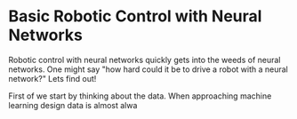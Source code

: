 # Basic Robotic Control with Neural Networks

Robotic control with neural networks quickly gets into the weeds of neural networks. One might say "how hard could it be to drive a robot with a neural network?" Lets find out!

First of we start by thinking about the data. When approaching machine learning design data is almost alwa

